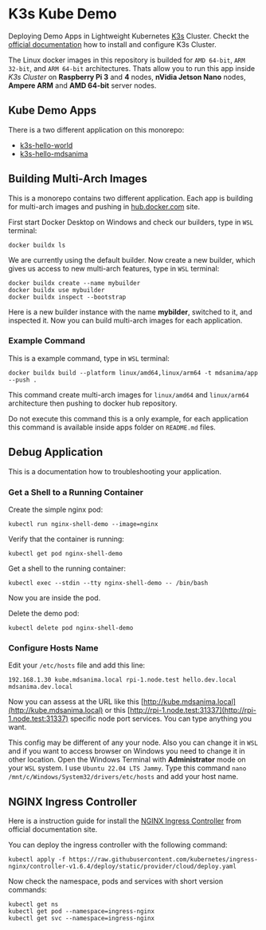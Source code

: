 # K3s Kube Demo

Deploying Demo Apps in Lightweight Kubernetes [K3s](https://k3s.io/) Cluster.
Checkt the [official documentation](https://docs.k3s.io/) how to install and configure K3s Cluster.

The Linux docker images in this repository is builded for `AMD 64-bit`, `ARM 32-bit`, and
`ARM 64-bit` architectures. Thats allow you to run this app inside _K3s Cluster_ on
**Raspberry Pi 3** and **4** nodes, **nVidia Jetson Nano** nodes, **Ampere ARM** and **AMD 64-bit**
server nodes.

## Kube Demo Apps

There is a two different application on this monorepo:

- [k3s-hello-world](/apps/k3s-hello-world/README.md)
- [k3s-hello-mdsanima](apps/k3s-hello-mdsanima/README.md)

## Building Multi-Arch Images

This is a monorepo contains two different application. Each app is building for multi-arch images
and pushing in [hub.docker.com](https://hub.docker.com/u/mdsanima) site.

First start Docker Desktop on Windows and check our builders, type in `WSL` terminal:

```shell
docker buildx ls
```

We are currently using the default builder. Now create a new builder, which gives us access to new
multi-arch features, type in `WSL` terminal:

```shell
docker buildx create --name mybuilder
docker buildx use mybuilder
docker buildx inspect --bootstrap
```

Here is a new builder instance with the name **mybilder**, switched to it, and inspected it. Now you
can build multi-arch images for each application.

### Example Command

This is a example command, type in `WSL` terminal:

```shell
docker buildx build --platform linux/amd64,linux/arm64 -t mdsanima/app --push .
```

This command create multi-arch images for `linux/amd64` and `linux/arm64` architecture then pushing
to docker hub repository.

Do not execute this command this is a only example, for each application this command is available
inside apps folder on `README.md` files.

## Debug Application

This is a documentation how to troubleshooting your application.

### Get a Shell to a Running Container

Create the simple nginx pod:

```shell
kubectl run nginx-shell-demo --image=nginx
```

Verify that the container is running:

```shell
kubectl get pod nginx-shell-demo
```

Get a shell to the running container:

```shell
kubectl exec --stdin --tty nginx-shell-demo -- /bin/bash
```

Now you are inside the pod.

Delete the demo pod:

```shell
kubectl delete pod nginx-shell-demo
```

### Configure Hosts Name

Edit your `/etc/hosts` file and add this line:

```shell
192.168.1.30 kube.mdsanima.local rpi-1.node.test hello.dev.local mdsanima.dev.local
```

Now you can assess at the URL like this [http://kube.mdsanima.local](http://kube.mdsanima.local)
or this [http://rpi-1.node.test:31337](http://rpi-1.node.test:31337) specific node port services.
You can type anything you want.

This config may be different of any your node. Also you can change it in `WSL` and if you want to
access browser on Windows you need to change it in other location. Open the Windows Terminal with
**Administrator** mode on your `WSL` system. I use `Ubuntu 22.04 LTS Jammy`. Type this command
`nano /mnt/c/Windows/System32/drivers/etc/hosts` and add your host name.

## NGINX Ingress Controller

Here is a instruction guide for install the
[NGINX Ingress Controller](https://kubernetes.github.io/ingress-nginx/deploy/) from official
documentation site.

You can deploy the ingress controller with the following command:

```shell
kubectl apply -f https://raw.githubusercontent.com/kubernetes/ingress-nginx/controller-v1.6.4/deploy/static/provider/cloud/deploy.yaml
```

Now check the namespace, pods and services with short version commands:

```shell
kubectl get ns
kubectl get pod --namespace=ingress-nginx
kubectl get svc --namespace=ingress-nginx
```
